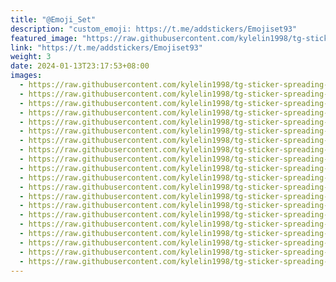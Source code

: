 ```yaml
---
title: "@Emoji_Set"
description: "custom_emoji: https://t.me/addstickers/Emojiset93"
featured_image: "https://raw.githubusercontent.com/kylelin1998/tg-sticker-spreading-worldwide-images/main/img/2037922e-4235-43ae-99d7-e570fa8195e9.jpg"
link: "https://t.me/addstickers/Emojiset93"
weight: 3
date: 2024-01-13T23:17:53+08:00
images:
  - https://raw.githubusercontent.com/kylelin1998/tg-sticker-spreading-worldwide-images/main/img/2037922e-4235-43ae-99d7-e570fa8195e9.jpg
  - https://raw.githubusercontent.com/kylelin1998/tg-sticker-spreading-worldwide-images/main/img/63b13afc-a2cd-462e-9f4d-188e51f07a00.jpg
  - https://raw.githubusercontent.com/kylelin1998/tg-sticker-spreading-worldwide-images/main/img/ce4b99bc-e2d7-4d73-a732-e6e93e1d7bcf.jpg
  - https://raw.githubusercontent.com/kylelin1998/tg-sticker-spreading-worldwide-images/main/img/2b5e49a9-da4b-4d90-b596-286592087a1c.jpg
  - https://raw.githubusercontent.com/kylelin1998/tg-sticker-spreading-worldwide-images/main/img/6324b8d1-501c-4f7f-adec-5dc86b172032.jpg
  - https://raw.githubusercontent.com/kylelin1998/tg-sticker-spreading-worldwide-images/main/img/d28cdc51-674e-41d7-b144-ebaa175f974a.jpg
  - https://raw.githubusercontent.com/kylelin1998/tg-sticker-spreading-worldwide-images/main/img/1f27a100-ff34-49a3-a525-cf46f538e828.jpg
  - https://raw.githubusercontent.com/kylelin1998/tg-sticker-spreading-worldwide-images/main/img/20e17c04-d9bb-491c-bcde-1511f00a0a95.jpg
  - https://raw.githubusercontent.com/kylelin1998/tg-sticker-spreading-worldwide-images/main/img/6af42f70-71fd-44c8-9e69-03ef1a4f81a8.jpg
  - https://raw.githubusercontent.com/kylelin1998/tg-sticker-spreading-worldwide-images/main/img/2f0946d1-f9dc-43ef-b58c-70e891944f51.jpg
  - https://raw.githubusercontent.com/kylelin1998/tg-sticker-spreading-worldwide-images/main/img/a0f86034-7e0b-47c3-8b0e-ddb274f01bab.jpg
  - https://raw.githubusercontent.com/kylelin1998/tg-sticker-spreading-worldwide-images/main/img/dcebd0be-a3b8-4c77-9f55-b3584968d84a.jpg
  - https://raw.githubusercontent.com/kylelin1998/tg-sticker-spreading-worldwide-images/main/img/67313193-86d6-485c-a42f-7d7411eb4c70.jpg
  - https://raw.githubusercontent.com/kylelin1998/tg-sticker-spreading-worldwide-images/main/img/9c962dc9-daa0-49b8-8b4a-6897b14c7742.jpg
  - https://raw.githubusercontent.com/kylelin1998/tg-sticker-spreading-worldwide-images/main/img/86190060-271c-4f4e-88eb-ca71a497a3f5.jpg
  - https://raw.githubusercontent.com/kylelin1998/tg-sticker-spreading-worldwide-images/main/img/c91c9392-c5d8-4c46-a799-2f762088e75b.jpg
  - https://raw.githubusercontent.com/kylelin1998/tg-sticker-spreading-worldwide-images/main/img/8dd47334-5bcf-4c9e-8e7d-c56ef88ca7bc.jpg
  - https://raw.githubusercontent.com/kylelin1998/tg-sticker-spreading-worldwide-images/main/img/c3a3d086-78ad-42a1-825f-3c63ca0c305b.jpg
  - https://raw.githubusercontent.com/kylelin1998/tg-sticker-spreading-worldwide-images/main/img/9535e633-37fa-46ce-9c94-c86a90865bcb.jpg
  - https://raw.githubusercontent.com/kylelin1998/tg-sticker-spreading-worldwide-images/main/img/0db69193-3b2d-4f07-aa3c-21b8d2353adb.jpg
---
```

